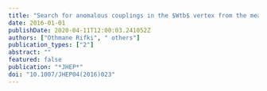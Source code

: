 ```yaml
---
title: "Search for anomalous couplings in the $Wtb$ vertex from the measurement of double differential angular decay rates of single top quarks produced in the $t$-channel with the ATLAS detector"
date: 2016-01-01
publishDate: 2020-04-11T12:00:03.241052Z
authors: ["Othmane Rifki", " others"]
publication_types: ["2"]
abstract: ""
featured: false
publication: "*JHEP*"
doi: "10.1007/JHEP04(2016)023"
---
```


